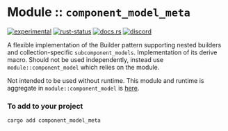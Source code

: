 <!-- {{# generate.module_header{} #}} -->

# Module :: `component_model_meta`
<!--{ generate.module_header.start() }-->
 [![experimental](https://raster.shields.io/static/v1?label=&message=experimental&color=orange)](https://github.com/emersion/stability-badges#experimental) [![rust-status](https://github.com/Wandalen/wTools/actions/workflows/module_component_model_meta_push.yml/badge.svg)](https://github.com/Wandalen/wTools/actions/workflows/module_component_model_meta_push.yml) [![docs.rs](https://img.shields.io/docsrs/component_model_meta?color=e3e8f0&logo=docs.rs)](https://docs.rs/component_model_meta) [![discord](https://img.shields.io/discord/872391416519737405?color=eee&logo=discord&logoColor=eee&label=ask)](https://discord.gg/m3YfbXpUUY)
<!--{ generate.module_header.end }-->

A flexible implementation of the Builder pattern supporting nested builders and collection-specific `subcomponent_models`. Implementation of its derive macro. Should not be used independently, instead use `module::component_model` which relies on the module.

Not intended to be used without runtime. This module and runtime is aggregate in `module::component_model` is [here](https://github.com/Wandalen/wTools/tree/master/module/core/component_model).

### To add to your project

```sh
cargo add component_model_meta
```
